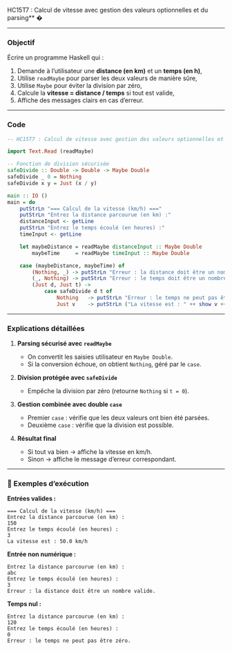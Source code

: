 
HC15T7 : Calcul de vitesse avec gestion des valeurs optionnelles et du parsing** �

---

###  Objectif

Écrire un programme Haskell qui :

1. Demande à l’utilisateur une **distance (en km)** et un **temps (en h)**,
2. Utilise `readMaybe` pour parser les deux valeurs de manière sûre,
3. Utilise `Maybe` pour éviter la division par zéro,
4. Calcule la **vitesse = distance / temps** si tout est valide,
5. Affiche des messages clairs en cas d’erreur.

---

###  Code 
```haskell
-- HC15T7 : Calcul de vitesse avec gestion des valeurs optionnelles et du parsing

import Text.Read (readMaybe)

-- Fonction de division sécurisée
safeDivide :: Double -> Double -> Maybe Double
safeDivide _ 0 = Nothing
safeDivide x y = Just (x / y)

main :: IO ()
main = do
    putStrLn "=== Calcul de la vitesse (km/h) ==="
    putStrLn "Entrez la distance parcourue (en km) :"
    distanceInput <- getLine
    putStrLn "Entrez le temps écoulé (en heures) :"
    timeInput <- getLine

    let maybeDistance = readMaybe distanceInput :: Maybe Double
        maybeTime     = readMaybe timeInput :: Maybe Double

    case (maybeDistance, maybeTime) of
        (Nothing, _) -> putStrLn "Erreur : la distance doit être un nombre valide."
        (_, Nothing) -> putStrLn "Erreur : le temps doit être un nombre valide."
        (Just d, Just t) -> 
            case safeDivide d t of
                Nothing   -> putStrLn "Erreur : le temps ne peut pas être zéro."
                Just v    -> putStrLn ("La vitesse est : " ++ show v ++ " km/h")
```

---

### Explications détaillées

1. **Parsing sécurisé avec `readMaybe`**

   * On convertit les saisies utilisateur en `Maybe Double`.
   * Si la conversion échoue, on obtient `Nothing`, géré par le `case`.

2. **Division protégée avec `safeDivide`**

   * Empêche la division par zéro (retourne `Nothing` si `t = 0`).

3. **Gestion combinée avec double `case`**

   * Premier `case` : vérifie que les deux valeurs ont bien été parsées.
   * Deuxième `case` : vérifie que la division est possible.

4. **Résultat final**

   * Si tout va bien → affiche la vitesse en km/h.
   * Sinon → affiche le message d’erreur correspondant.

---

### 🧩 Exemples d’exécution

 **Entrées valides :**

```
=== Calcul de la vitesse (km/h) ===
Entrez la distance parcourue (en km) :
150
Entrez le temps écoulé (en heures) :
3
La vitesse est : 50.0 km/h
```

 **Entrée non numérique :**

```
Entrez la distance parcourue (en km) :
abc
Entrez le temps écoulé (en heures) :
3
Erreur : la distance doit être un nombre valide.
```

 **Temps nul :**

```
Entrez la distance parcourue (en km) :
120
Entrez le temps écoulé (en heures) :
0
Erreur : le temps ne peut pas être zéro.
```

